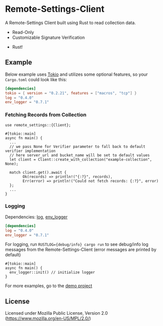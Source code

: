 # Remote-Settings-Client

A Remote-Settings Client built using Rust to read collection data.

- Read-Only
- Customizable Signature Verification
<!-- - Cross-Platform
- Robust -->
- Rust!

## Example

Below example uses [Tokio](https://tokio.rs) and utilizes some optional features, so your `Cargo.toml` could look like this:

```toml
[dependencies]
tokio = { version = "0.2.21", features = ["macros", "tcp"] }
log = "0.4.0"
env_logger = "0.7.1"
```

### Fetching Records from Collection
```rust,no_run
use remote_settings::{Client};

#[tokio::main]
async fn main() {
  ...  
  // we pass None for Verifier parameter to fall back to default verifier implementation
  // here server_url and bucket_name will be set to default values
  let client = Client::create_with_collection("example-collection", None);
  
  match client.get().await {
        Ok(records) => println!("{:?}", records),
        Err(error) => println!("Could not fetch records: {:?}", error)
  };
  ...
}
```

### Logging

Dependencies: [log](https://docs.rs/log), [env_logger](https://docs.rs/env_logger)

```toml
[dependencies]
log = "0.4.0"
env_logger = "0.7.1"
```

For logging, run `RUSTLOG={debug/info} cargo run` to see debug/info log messages from the Remote-Settings-Client (error messages are printed by default)

```rust,no_run
#[tokio::main]
async fn main() {
  env_logger::init() // initialize logger
}
```

For more examples, go to the [demo project](rs-client-demo)

## License

Licensed under Mozilla Public License, Version 2.0 (https://www.mozilla.org/en-US/MPL/2.0/)
